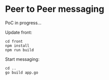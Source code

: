 # Peer to Peer messaging

PoC in progress...

Update front:

    cd front
    npm install
    npm run build
    
Start messaging:
    
    cd ..
    go build app.go

